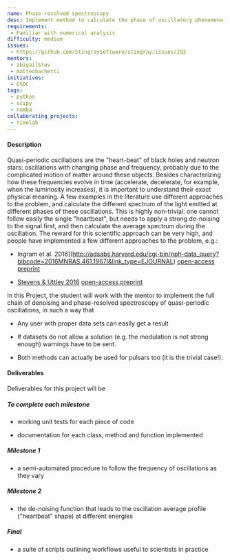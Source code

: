 ```yaml
---
name: Phase-resolved spectroscopy
desc: Implement method to calculate the phase of oscillatory phenomena with non-constant frequency, and calculate phase-resolved spectra.
requirements:
 - Familiar with numerical analysis
difficulty: medium
issues:
 - https://github.com/StingraySoftware/stingray/issues/293
mentors:
 - abigailStev
 - matteobachetti
initiatives:
 - GSOC
tags:
 - python
 - scipy
 - numba
collaborating_projects:
 - timelab
---
```


#### Description

Quasi-periodic oscillations are the "heart-beat" of black holes and neutron stars: 
oscillations with changing phase and frequency, probably due to the complicated motion of matter around these objects. 
Besides characterizing how these frequencies evolve in time (accelerate, decelerate, for example, when the luminosity increases), 
it is important to understand their exact physical meaning. A few examples in the literature use different approaches 
to the problem, and calculate the different spectrum of the light emitted at different phases of these oscillations. 
This is highly non-trivial: one cannot follow easily the single "heartbeat", but needs to apply a strong de-noising to 
the signal first, and then calculate the average spectrum during the oscillation. 
The reward for this scientific approach can be very high, and people have implemented a few different approaches to the problem, e.g.:

+ Ingram et al. 2016](http://adsabs.harvard.edu/cgi-bin/nph-data_query?bibcode=2016MNRAS.461.1967I&link_type=EJOURNAL) [open-access preprint](http://adsabs.harvard.edu/cgi-bin/nph-data_query?bibcode=2016MNRAS.461.1967I&link_type=PREPRINT)

+ [Stevens & Uttley 2016](http://adsabs.harvard.edu/cgi-bin/nph-data_query?bibcode=2016MNRAS.460.2796S&link_type=ARTICLE) [open-access preprint](http://adsabs.harvard.edu/cgi-bin/nph-data_query?bibcode=2016MNRAS.460.2796S&link_type=PREPRINT)

In this Project, the student will work with the mentor to implement the full chain of denoising and 
phase-resolved spectroscopy of quasi-periodic oscillations, in such a way that

+ Any user with proper data sets can easily get a result

+ If datasets do not allow a solution (e.g. the modulation is not strong enough) warnings have to be sent.

+ Both methods can actually be used for pulsars too (it is the trivial case!).

#### Deliverables
Deliverables for this project will be

##### To complete each milestone

+ working unit tests for each piece of code

+ documentation for each class, method and function implemented

##### Milestone 1

+ a semi-automated procedure to follow the frequency of oscillations as they vary

##### Milestone 2

+ the de-noising function that leads to the oscillation average profile ("heartbeat" shape) at different energies

##### Final

+ a suite of scripts outlining workflows useful to scientists in practice
